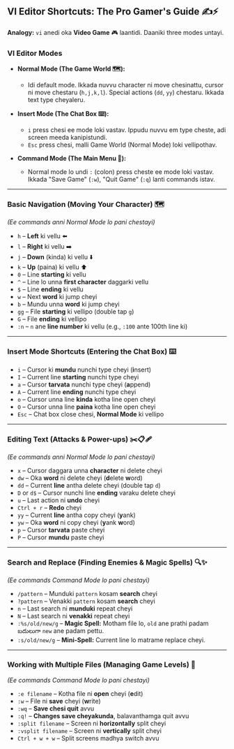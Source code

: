 ## VI Editor Shortcuts: The Pro Gamer's Guide ✍️⚡

**Analogy:** `vi` anedi oka **Video Game** 🎮 laantidi. Daaniki three modes untayi.

### **VI Editor Modes**

* **Normal Mode (The Game World 🗺️):**
    * Idi default mode. Ikkada nuvvu character ni move chesinattu, cursor ni move chestaru (`h,j,k,l`). Special actions (`dd`, `yy`) chestaru. Ikkada text type cheyaleru.

* **Insert Mode (The Chat Box ⌨️):**
    * `i` press chesi ee mode loki vastav. Ippudu nuvvu em type cheste, adi screen meeda kanipistundi.
    * `Esc` press chesi, malli Game World (Normal Mode) loki vellipothav.

* **Command Mode (The Main Menu 💾):**
    * Normal mode lo undi `:` (colon) press cheste ee mode loki vastav. Ikkada "Save Game" (`:w`), "Quit Game" (`:q`) lanti commands istav.

---

### Basic Navigation (Moving Your Character) 🗺️
*(Ee commands anni Normal Mode lo pani chestayi)*

* `h` – **Left** ki vellu ⬅️
* `l` – **Right** ki vellu ➡️
* `j` – **Down** (kinda) ki vellu ⬇️
* `k` – **Up** (paina) ki vellu ⬆️
* `0` – Line **starting** ki vellu
* `^` – Line lo unna **first character** daggarki vellu
* `$` – Line **ending** ki vellu
* `w` – Next **word** ki jump cheyi
* `b` – Mundu unna **word** ki jump cheyi
* `gg` – File **starting** ki vellipo (double tap `g`)
* `G` – File **ending** ki vellipo
* `:n` – `n` ane **line number** ki vellu (e.g., `:100` ante 100th line ki)

---

### Insert Mode Shortcuts (Entering the Chat Box) ⌨️

* `i` – Cursor ki **mundu** nunchi type cheyi (**i**nsert)
* `I` – Current line **starting** nunchi type cheyi
* `a` – Cursor **tarvata** nunchi type cheyi (**a**ppend)
* `A` – Current line **ending** nunchi type cheyi
* `o` – Cursor unna line **kinda** kotha line open cheyi
* `O` – Cursor unna line **paina** kotha line open cheyi
* `Esc` – Chat box close chesi, **Normal Mode** ki vellipo

---

### Editing Text (Attacks & Power-ups) ✂️📋🩹
*(Ee commands anni Normal Mode lo pani chestayi)*

* `x` – Cursor daggara unna **character** ni delete cheyi
* `dw` – Oka **word** ni delete cheyi (**d**elete **w**ord)
* `dd` – Current **line** antha delete cheyi (double tap `d`)
* `D` or `d$` – Cursor nunchi line **ending** varaku delete cheyi
* `u` – Last action ni **undo** cheyi
* `Ctrl + r` – **Redo** cheyi
* `yy` – Current **line** antha copy cheyi (**y**ank)
* `yw` – Oka **word** ni copy cheyi (**y**ank **w**ord)
* `p` – Cursor **tarvata** paste cheyi
* `P` – Cursor **mundu** paste cheyi

---

### Search and Replace (Finding Enemies & Magic Spells) 🔍✨
*(Ee commands Command Mode lo pani chestayi)*

* `/pattern` – Munduki `pattern` kosam **search** cheyi
* `?pattern` – Venakki `pattern` kosam **search** cheyi
* `n` – Last search ni **munduki** repeat cheyi
* `N` – Last search ni **venakki** repeat cheyi
* `:%s/old/new/g` – **Magic Spell:** Motham file lo, `old` ane prathi padam బదులుగా `new` ane padam pettu.
* `:s/old/new/g` – **Mini-Spell:** Current line lo matrame replace cheyi.

---

### Working with Multiple Files (Managing Game Levels) 📁
*(Ee commands Command Mode lo pani chestayi)*

* `:e filename` – Kotha file ni **open** cheyi (**e**dit)
* `:w` – File ni **save** cheyi (**w**rite)
* `:wq` – **Save chesi quit** avvu
* `:q!` – **Changes save cheyakunda**, balavanthamga quit avvu
* `:split filename` – Screen ni **horizontally** split cheyi
* `:vsplit filename` – Screen ni **vertically** split cheyi
* `Ctrl + w + w` – Split screens madhya switch avvu
